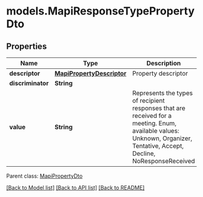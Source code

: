 # models.MapiResponseTypePropertyDto
## Properties
Name | Type | Description | Notes
------------ | ------------- | ------------- | -------------
**descriptor** | [**MapiPropertyDescriptor**](MapiPropertyDescriptor.md) | Property descriptor              | [optional] 
**discriminator** | **String** |  | 
**value** | **String** | Represents the types of recipient responses that are received for a meeting. Enum, available values: Unknown, Organizer, Tentative, Accept, Decline, NoResponseReceived | 

 Parent class: [MapiPropertyDto](MapiPropertyDto.md)

[[Back to Model list]](README.md#documentation-for-models) [[Back to API list]](README.md#documentation-for-api-endpoints) [[Back to README]](README.md)


